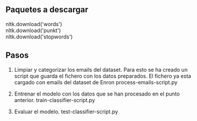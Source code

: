 ## Paquetes a descargar
nltk.download('words')   
nltk.download('punkt')   
nltk.download('stopwords')   

## Pasos
1. Limpiar y categorizar los emails del dataset. Para esto se ha creado un script que guarda el fichero
    con los datos preparados. El fichero ya esta cargado con emails del dataset de Enron
    process-emails-script.py

2. Entrenar el modelo con los datos que se han procesado en el punto anterior.
    train-classifier-script.py

3. Evaluar el modelo.
    test-classifier-script.py
